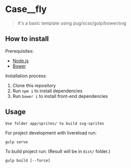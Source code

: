 # Case__fly

> It's a basic template using pug/scss/gulp/bower/svg

## How to install

Prerequisites:
* [Node.js](http://nodejs.org/) 
* [Bower](http://bower.io/) 

Installation process:

1. Clone this repository
2. Run ```npm i``` to install dependencies
3. Run ```bower i``` to install front-end dependencies

## Usage

```
Use folder app/sprites/ to build svg-sprites
```

For project development with livereload run:
```
gulp serve
```

To build project run: (Result will be in ```dist/``` folder.)
```
gulp build [--force] 
```
